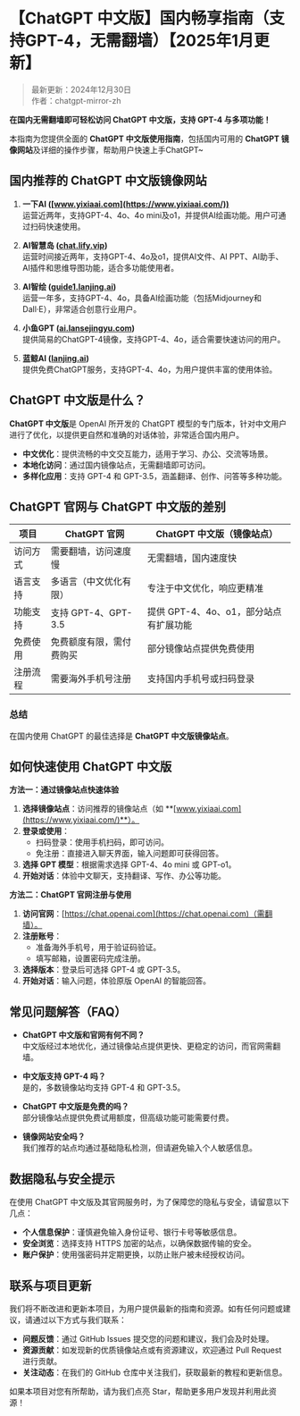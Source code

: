 # 【ChatGPT 中文版】国内畅享指南（支持GPT-4，无需翻墙）【2025年1月更新】

> 最新更新：2024年12月30日  
> 作者：chatgpt-mirror-zh  

**在国内无需翻墙即可轻松访问 ChatGPT 中文版，支持 GPT-4 与多项功能！**

本指南为您提供全面的 **ChatGPT 中文版使用指南**，包括国内可用的 **ChatGPT 镜像网站**及详细的操作步骤，帮助用户快速上手ChatGPT~

## 国内推荐的 ChatGPT 中文版镜像网站

1. **一下AI ([www.yixiaai.com](https://www.yixiaai.com/))**  
   运营近两年，支持GPT-4、4o、4o mini及o1，并提供AI绘画功能。用户可通过扫码快速使用。

2. **AI智慧岛 ([chat.lify.vip](https://chat.lify.vip/))**  
   运营时间接近两年，支持GPT-4、4o及o1，提供AI文件、AI PPT、AI助手、AI插件和思维导图功能，适合多功能使用者。

3. **AI智绘 ([guide1.lanjing.ai](https://guide1.lanjing.ai/))**  
   运营一年多，支持GPT-4、4o，具备AI绘画功能（包括Midjourney和Dall·E），非常适合创意行业用户。

4. **小鱼GPT ([ai.lansejingyu.com](https://ai.lansejingyu.com/))**  
   提供简易的ChatGPT-4镜像，支持GPT-4、4o，适合需要快速访问的用户。

5. **蓝鲸AI ([lanjing.ai](https://lanjing.ai/))**  
   提供免费ChatGPT服务，支持GPT-4、4o，为用户提供丰富的使用体验。

## ChatGPT 中文版是什么？

**ChatGPT 中文版**是 OpenAI 所开发的 ChatGPT 模型的专门版本，针对中文用户进行了优化，以提供更自然和准确的对话体验，非常适合国内用户。

- **中文优化**：提供流畅的中文交互能力，适用于学习、办公、交流等场景。
- **本地化访问**：通过国内镜像站点，无需翻墙即可访问。
- **多样化应用**：支持 GPT-4 和 GPT-3.5，涵盖翻译、创作、问答等多种功能。

## ChatGPT 官网与 ChatGPT 中文版的差别

| 项目         | ChatGPT 官网                      | ChatGPT 中文版（镜像站点）         |
|-------------|---------------------------------|----------------------------------|
| 访问方式     | 需要翻墙，访问速度慢               | 无需翻墙，国内速度快                |
| 语言支持     | 多语言（中文优化有限）             | 专注于中文优化，响应更精准            |
| 功能支持     | 支持 GPT-4、GPT-3.5              | 提供 GPT-4、4o、o1，部分站点有扩展功能 |
| 免费使用     | 免费额度有限，需付费购买            | 部分镜像站点提供免费使用               |
| 注册流程     | 需要海外手机号注册                   | 支持国内手机号或扫码登录             |

### 总结

在国内使用 ChatGPT 的最佳选择是 **ChatGPT 中文版镜像站点**。

## 如何快速使用 ChatGPT 中文版

**方法一：通过镜像站点快速体验**

1. **选择镜像站点**：访问推荐的镜像站点（如 **[www.yixiaai.com](https://www.yixiaai.com/)**）。
2. **登录或使用**：
   - 扫码登录：使用手机扫码，即可访问。
   - 免注册：直接进入聊天界面，输入问题即可获得回答。
3. **选择 GPT 模型**：根据需求选择 GPT-4、4o mini 或 GPT-o1。
4. **开始对话**：体验中文聊天，支持翻译、写作、办公等功能。

**方法二：ChatGPT 官网注册与使用**

1. **访问官网**：[https://chat.openai.com](https://chat.openai.com)（需翻墙）。
2. **注册账号**：
   - 准备海外手机号，用于验证码验证。
   - 填写邮箱，设置密码完成注册。
3. **选择版本**：登录后可选择 GPT-4 或 GPT-3.5。
4. **开始对话**：输入问题，体验原版 OpenAI 的智能回答。

## 常见问题解答（FAQ）

- **ChatGPT 中文版和官网有何不同？**  
  中文版经过本地优化，通过镜像站点提供更快、更稳定的访问，而官网需翻墙。

- **中文版支持 GPT-4 吗？**  
  是的，多数镜像站均支持 GPT-4 和 GPT-3.5。

- **ChatGPT 中文版是免费的吗？**  
  部分镜像站点提供免费试用额度，但高级功能可能需要付费。

- **镜像网站安全吗？**  
  我们推荐的站点均通过基础隐私检测，但请避免输入个人敏感信息。

## 数据隐私与安全提示

在使用 ChatGPT 中文版及其官网服务时，为了保障您的隐私与安全，请留意以下几点：

- **个人信息保护**：谨慎避免输入身份证号、银行卡号等敏感信息。
- **安全浏览**：选择支持 HTTPS 加密的站点，以确保数据传输的安全。
- **账户保护**：使用强密码并定期更换，以防止账户被未经授权访问。

## 联系与项目更新

我们将不断改进和更新本项目，为用户提供最新的指南和资源。如有任何问题或建议，请通过以下方式与我们联系：

- **问题反馈**：通过 GitHub Issues 提交您的问题和建议，我们会及时处理。
- **资源贡献**：如发现新的优质镜像站点或有资源建议，欢迎通过 Pull Request 进行贡献。
- **关注动态**：在我们的 GitHub 仓库中关注我们，获取最新的教程和更新信息。

如果本项目对您有所帮助，请为我们点亮 Star，帮助更多用户发现并利用此资源！
